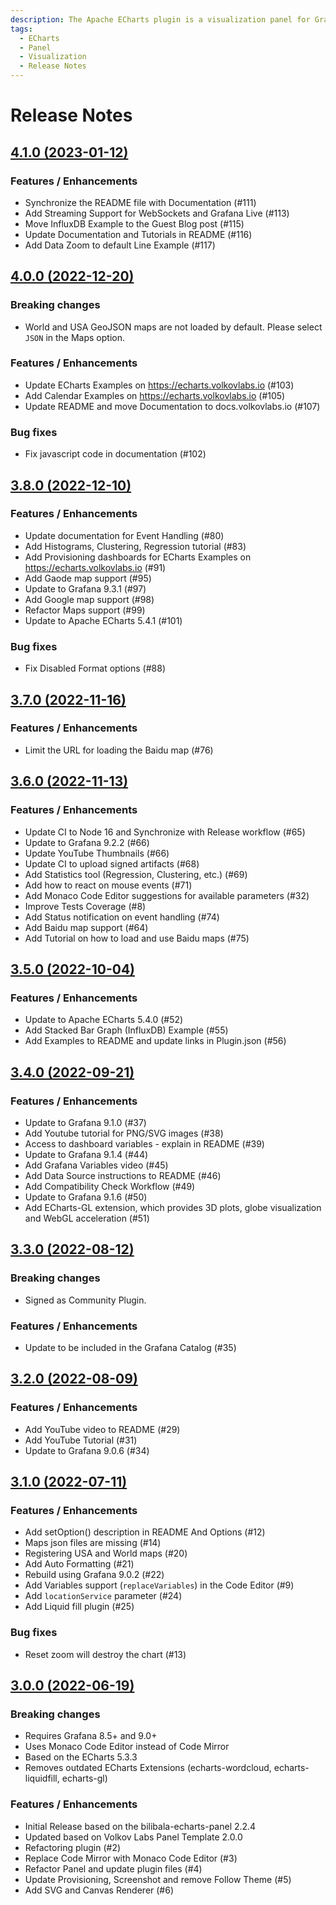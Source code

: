 ```yaml
---
description: The Apache ECharts plugin is a visualization panel for Grafana that allows you to incorporate popular Apache ECharts libraries into your Grafana dashboard.
tags:
  - ECharts
  - Panel
  - Visualization
  - Release Notes
---
```


# Release Notes

## [4.1.0 (2023-01-12)](https://github.com/VolkovLabs/volkovlabs-echarts-panel/releases/tag/v4.1.0)

### Features / Enhancements

- Synchronize the README file with Documentation (#111)
- Add Streaming Support for WebSockets and Grafana Live (#113)
- Move InfluxDB Example to the Guest Blog post (#115)
- Update Documentation and Tutorials in README (#116)
- Add Data Zoom to default Line Example (#117)

## [4.0.0 (2022-12-20)](https://github.com/VolkovLabs/volkovlabs-echarts-panel/releases/tag/v4.0.0)

### Breaking changes

- World and USA GeoJSON maps are not loaded by default. Please select `JSON` in the Maps option.

### Features / Enhancements

- Update ECharts Examples on https://echarts.volkovlabs.io (#103)
- Add Calendar Examples on https://echarts.volkovlabs.io (#105)
- Update README and move Documentation to docs.volkovlabs.io (#107)

### Bug fixes

- Fix javascript code in documentation (#102)

## [3.8.0 (2022-12-10)](https://github.com/VolkovLabs/volkovlabs-echarts-panel/releases/tag/v3.8.0)

### Features / Enhancements

- Update documentation for Event Handling (#80)
- Add Histograms, Clustering, Regression tutorial (#83)
- Add Provisioning dashboards for ECharts Examples on https://echarts.volkovlabs.io (#91)
- Add Gaode map support (#95)
- Update to Grafana 9.3.1 (#97)
- Add Google map support (#98)
- Refactor Maps support (#99)
- Update to Apache ECharts 5.4.1 (#101) 

### Bug fixes

- Fix Disabled Format options (#88)

## [3.7.0 (2022-11-16)](https://github.com/VolkovLabs/volkovlabs-echarts-panel/releases/tag/v3.7.0)

### Features / Enhancements

- Limit the URL for loading the Baidu map (#76)

## [3.6.0 (2022-11-13)](https://github.com/VolkovLabs/volkovlabs-echarts-panel/releases/tag/v3.6.0)

### Features / Enhancements

- Update CI to Node 16 and Synchronize with Release workflow (#65)
- Update to Grafana 9.2.2 (#66)
- Update YouTube Thumbnails (#66)
- Update CI to upload signed artifacts (#68)
- Add Statistics tool (Regression, Clustering, etc.) (#69)
- Add how to react on mouse events (#71)
- Add Monaco Code Editor suggestions for available parameters (#32)
- Improve Tests Coverage (#8)
- Add Status notification on event handling (#74)
- Add Baidu map support (#64)
- Add Tutorial on how to load and use Baidu maps (#75)

## [3.5.0 (2022-10-04)](https://github.com/VolkovLabs/volkovlabs-echarts-panel/releases/tag/v3.5.0)

### Features / Enhancements

- Update to Apache ECharts 5.4.0 (#52)
- Add Stacked Bar Graph (InfluxDB) Example (#55)
- Add Examples to README and update links in Plugin.json (#56)

## [3.4.0 (2022-09-21)](https://github.com/VolkovLabs/volkovlabs-echarts-panel/releases/tag/v3.4.0)

### Features / Enhancements

- Update to Grafana 9.1.0 (#37)
- Add Youtube tutorial for PNG/SVG images (#38)
- Access to dashboard variables - explain in README (#39)
- Update to Grafana 9.1.4 (#44)
- Add Grafana Variables video (#45)
- Add Data Source instructions to README (#46)
- Add Compatibility Check Workflow (#49)
- Update to Grafana 9.1.6 (#50)
- Add ECharts-GL extension, which provides 3D plots, globe visualization and WebGL acceleration (#51)

## [3.3.0 (2022-08-12)](https://github.com/VolkovLabs/volkovlabs-echarts-panel/releases/tag/v3.3.0)

### Breaking changes

- Signed as Community Plugin.

### Features / Enhancements

- Update to be included in the Grafana Catalog (#35)

## [3.2.0 (2022-08-09)](https://github.com/VolkovLabs/volkovlabs-echarts-panel/releases/tag/v3.2.0)

### Features / Enhancements

- Add YouTube video to README (#29)
- Add YouTube Tutorial (#31)
- Update to Grafana 9.0.6 (#34)

## [3.1.0 (2022-07-11)](https://github.com/VolkovLabs/volkovlabs-echarts-panel/releases/tag/v3.1.0)

### Features / Enhancements

- Add setOption() description in README And Options (#12)
- Maps json files are missing (#14)
- Registering USA and World maps (#20)
- Add Auto Formatting (#21)
- Rebuild using Grafana 9.0.2 (#22)
- Add Variables support (`replaceVariables`) in the Code Editor (#9)
- Add `locationService` parameter (#24)
- Add Liquid fill plugin (#25)

### Bug fixes

- Reset zoom will destroy the chart (#13)

## [3.0.0 (2022-06-19)](https://github.com/VolkovLabs/volkovlabs-echarts-panel/releases/tag/v3.0.0)

### Breaking changes

- Requires Grafana 8.5+ and 9.0+
- Uses Monaco Code Editor instead of Code Mirror
- Based on the ECharts 5.3.3
- Removes outdated ECharts Extensions (echarts-wordcloud, echarts-liquidfill, echarts-gl)

### Features / Enhancements

- Initial Release based on the bilibala-echarts-panel 2.2.4
- Updated based on Volkov Labs Panel Template 2.0.0
- Refactoring plugin (#2)
- Replace Code Mirror with Monaco Code Editor (#3)
- Refactor Panel and update plugin files (#4)
- Update Provisioning, Screenshot and remove Follow Theme (#5)
- Add SVG and Canvas Renderer (#6)